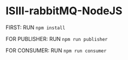 # ISIII-rabbitMQ-NodeJS
 FIRST:
  RUN `npm install`
 
 FOR PUBLISHER:
  RUN `npm run publisher`
 
 FOR CONSUMER:
  RUN `npm run consumer`
  
  
